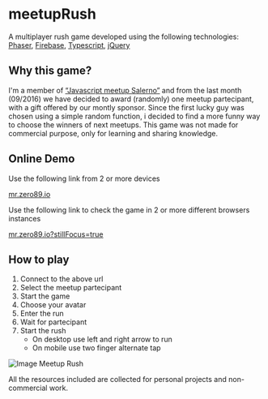 # meetupRush
A multiplayer rush game developed using the following technologies: [Phaser](http://phaser.io), [Firebase](https://firebase.google.com/), 
[Typescript](http://www.typescriptlang.org/), [jQuery](http://www.jquery.com)

## Why this game?
I'm a member of [“Javascript meetup Salerno”](https://www.meetup.com/it-IT/JS-Salerno/) and from the last month (09/2016) we have decided to award (randomly) 
one meetup partecipant, with a gift offered by our montly sponsor. 
Since the first lucky guy was chosen using a simple random function, 
i decided to find a more funny way to choose the winners of next meetups. 
This game was not made for commercial purpose, only for learning and sharing knowledge.
## Online Demo
Use the following link from 2 or more devices

[mr.zero89.io](http://mr.zero89.it)

Use the following link to check the game in 2 or more different browsers instances

[mr.zero89.io?stillFocus=true](http://mr.zero89.it/?stillFocus=true)
## How to play

1. Connect to the above url
2. Select the meetup partecipant
3. Start the game
4. Choose your avatar
5. Enter the run
6. Wait for partecipant
7. Start the rush
   * On desktop use left and right arrow to run
   * On mobile use two finger alternate tap


![Image Meetup Rush](http://mr.zero89.it/meetup-rush.jpg)


All the resources included are collected for personal projects and non-commercial work.
